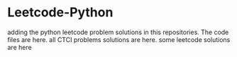 # Leetcode-Python
adding the python leetcode problem solutions in this repositories. 
The code files are here.
all CTCI problems solutions are here.
some leetcode solutions are here


































































































































































































































































































































































































































































































































































































































































































































































































































































































